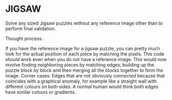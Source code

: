 # JIGSAW
Solve any sized Jigsaw puzzles without any reference image other than to perform final validation.

Thought process:

If you have the reference image for a jigsaw puzzle, you can pretty much look for the actual position of each piece by matching the pixels.
This code should work even when you do not have a reference image. This would now involve finding neighboring pieces by matching edges, building up the puzzle block by block and then merging all the blocks together to form the image.
Corner cases: Edges that are not obviously connected because that coincides with a graphical anomaly, for example like a straight wall with different colours on both sides. A normal human would think both edges have similar colours or gradients.

